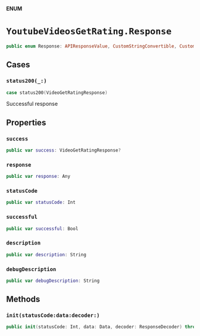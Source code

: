 **ENUM**

# `YoutubeVideosGetRating.Response`

```swift
public enum Response: APIResponseValue, CustomStringConvertible, CustomDebugStringConvertible
```

## Cases
### `status200(_:)`

```swift
case status200(VideoGetRatingResponse)
```

Successful response

## Properties
### `success`

```swift
public var success: VideoGetRatingResponse?
```

### `response`

```swift
public var response: Any
```

### `statusCode`

```swift
public var statusCode: Int
```

### `successful`

```swift
public var successful: Bool
```

### `description`

```swift
public var description: String
```

### `debugDescription`

```swift
public var debugDescription: String
```

## Methods
### `init(statusCode:data:decoder:)`

```swift
public init(statusCode: Int, data: Data, decoder: ResponseDecoder) throws
```
